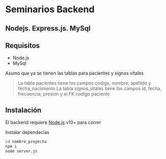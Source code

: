 # Seminarios Backend

## Nodejs. Express.js. MySql

## Requisitos

- Node.js
- MySql

Asumo que ya se tienen las tablas para pacientes y signos vitales

> La tabla pacientes tiene los campos codigo, nombre, apellido y fecha_nacimiento
> La tabla signos_vitales tiene los campos id, fecha, frecuencia, presion y el FK codigo paciente

## Instalación

El backend requiere [Node.js](https://nodejs.org/) v10+ para correr

Instalar dependecias

```sh
cd nombre_proyecto
npm i
node server.js
```
